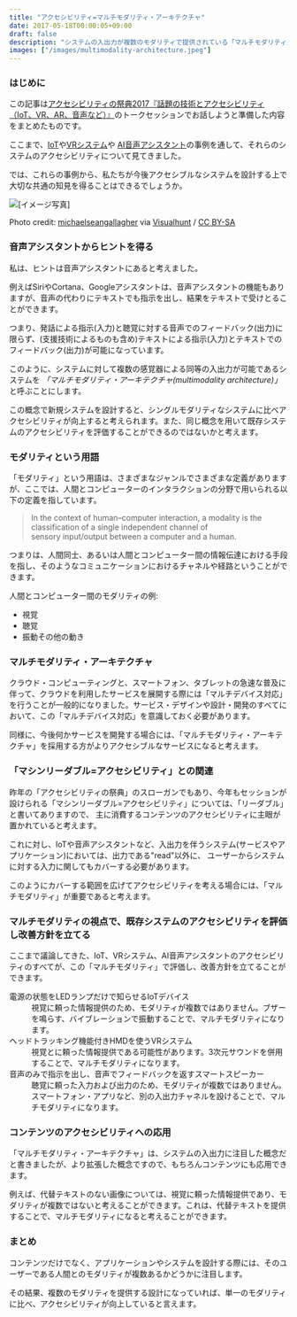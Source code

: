 ```yaml
---
title: "アクセシビリティ=マルチモダリティ・アーキテクチャ"
date: 2017-05-18T00:00:05+09:00
draft: false
description: "システムの入出力が複数のモダリティで提供されている「マルチモダリティ」を提唱し、これがアクセシブルなシステムの条件であることを説明しています。"
images: ["/images/multimodality-architecture.jpeg"]
---
```


<section>
    <h3>はじめに</h3>
    <p>この記事は<a href="http://accfes.com/seminar_page07.html">アクセシビリティの祭典2017『話題の技術とアクセシビリティ（IoT、VR、AR、音声など）』</a>のトークセッションでお話しようと準備した内容をまとめたものです。</p>
    <p>ここまで、<a href="/ja/accessibility/thinking-about-accssibility-of-iot-systems/" lang="en">IoT</a>や<a href="/ja/accessibility/organize-issues-of-accessibility-of-virtual-reality/">VRシステム</a>や
        <a href="/ja/accessibility/organize-issues-of-accessibility-of-virtual-assistant/">AI音声アシスタント</a>の事例を通して、それらのシステムのアクセシビリティについて見てきました。</p>
    <p>では、これらの事例から、私たちが今後アクセシブルなシステムを設計する上で大切な共通の知見を得ることはできるでしょうか。</p>
    <div><img class="entry-image" alt="[イメージ写真]" src="/images/multimodality-architecture.jpeg" />
        <p class="entry-image-credit" lang="en">Photo credit: <a href="https://www.flickr.com/photos/michaelgallagher/13986993793/">michaelseangallagher</a> via <a href="https://visualhunt.com/re/2a31c9">Visualhunt</a> / <a href="http://creativecommons.org/licenses/by-sa/2.0/"> CC BY-SA</a>
        </p>
    </div>
</section>

<!--more-->

<section>
    <h3>音声アシスタントからヒントを得る</h3>
    <p>私は、ヒントは音声アシスタントにあると考えました。</p>
    <p>例えばSiriやCortana、Googleアシスタントは、音声アシスタントの機能もありますが、音声の代わりにテキストでも指示を出し、結果をテキストで受けとることができます。</p>
    <p>つまり、発話による指示(入力)と聴覚に対する音声でのフィードバック(出力)に限らず、(支援技術によるものも含め)テキストによる指示(入力)とテキストでのフィードバック(出力)が可能になっています。</p>
    <p>このように、システムに対して複数の感覚器による同等の入出力が可能であるシステムを <dfn>「マルチモダリティ・アーキテクチャ(multimodality architecture)」</dfn>と呼ぶことにします。</p>
    <p>この概念で新規システムを設計すると、シングルモダリティなシステムに比べアクセシビリティが向上すると考えられます。また、同じ概念を用いて既存システムのアクセシビリティを評価することができるのではないかと考えます。</p>
</section>
<section>
    <h3>モダリティという用語</h3>
    <p>「モダリティ」という用語は、さまざまなジャンルでさまざまな定義がありますが、ここでは、人間とコンピューターのインタラクションの分野で用いられる以下の定義を指しています。</p>
    <blockquote cite="https://en.m.wikipedia.org/wiki/Modality">
        In the context of human–computer interaction, a modality is the classification of a single independent channel of sensory input/output between a computer and a human.
    </blockquote>
    <p>つまりは、人間同士、あるいは人間とコンピューター間の情報伝達における手段を指し、そのようなコミュニケーションにおけるチャネルや経路ということができます。</p>
    <p>人間とコンピューター間のモダリティの例:</p>
    <ul>
        <li>視覚</li>
        <li>聴覚</li>
        <li>振動その他の動き</li>
    </ul>
</section>
<section>
    <h3>マルチモダリティ・アーキテクチャ</h3>
    <p>クラウド・コンピューティングと、スマートフォン、タブレットの急速な普及に伴って、クラウドを利用したサービスを展開する際には「マルチデバイス対応」を行うことが一般的になりました。サービス・デザインや設計・開発のすべてにおいて、この「マルチデバイス対応」を意識しておく必要があります。</p>
    <p>同様に、今後何かサービスを開発する場合には、「マルチモダリティ・アーキテクチャ」を採用する方がよりアクセシブルなサービスになると考えます。</p>
</section>
<section>
    <h3>「マシンリーダブル=アクセシビリティ」との関連</h3>
    <p>昨年の「アクセシビリティの祭典」のスローガンでもあり、今年もセッションが設けられる「マシンリーダブル=アクセシビリティ」については、「リーダブル」と書いてありますので、 主に消費するコンテンツのアクセシビリティに主眼が置かれていると考えます。
    </p>
    <p>これに対し、IoTや音声アシスタントなど、入出力を伴うシステム(サービスやアプリケーション)においては、出力である<span lang="en">&quot;read&quot;</span>以外に、 ユーザーからシステムに対する入力に関してもカバーする必要があります。</p>
    <p>このようにカバーする範囲を広げてアクセシビリティを考える場合には、「マルチモダリティ」が重要であると考えます。
    </p>
</section>
<section>
    <h3>マルチモダリティの視点で、既存システムのアクセシビリティを評価し改善方針を立てる</h3>
    <p>ここまで議論してきた、IoT、VRシステム、AI音声アシスタントのアクセシビリティのすべてが、この「マルチモダリティ」で評価し、改善方針を立てることができます。</p>
    <dl>
        <dt>電源の状態をLEDランプだけで知らせるIoTデバイス</dt>
        <dd>視覚に頼った情報提供のため、モダリティが複数ではありません。ブザーを鳴らす、バイブレーションで振動することで、マルチモダリティになります。</dd>
        <dt>ヘッドトラッキング機能付きHMDを使うVRシステム</dt>
        <dd>視覚とに頼った情報提供である可能性があります。3次元サウンドを併用することで、マルチモダリティになります。</dd>
        <dt>音声のみで指示を出し、音声でフィードバックを返すスマートスピーカー</dt>
        <dd>聴覚に頼った入力および出力のため、モダリティが複数ではありません。スマートフォン・アプリなど、別の入出力チャネルを設けることで、マルチモダリティになります。</dd>
    </dl>
</section>
<section>
    <h3>コンテンツのアクセシビリティへの応用</h3>
    <p>「マルチモダリティ・アーキテクチャ」は、システムの入出力に注目した概念だと書きましたが、より拡張した概念ですので、もちろんコンテンツにも応用できます。</p>
    <p>例えば、代替テキストのない画像については、視覚に頼った情報提供であり、モダリティが複数ではないと考えることができます。これは、代替テキストを提供することで、マルチモダリティになると考えることができます。</p>
</section>
<section>
    <h3>まとめ</h3>
    <p>コンテンツだけでなく、アプリケーションやシステムを設計する際には、そのユーザーである人間とのモダリティが複数あるかどうかに注目します。</p>
    <p>その結果、複数のモダリティを提供する設計になっていれば、単一のモダリティに比べ、アクセシビリティが向上していると言えます。</p>
</section>
